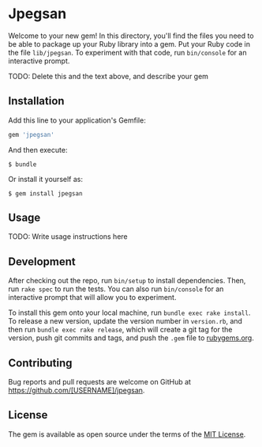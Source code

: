 # Jpegsan

Welcome to your new gem! In this directory, you'll find the files you need to be able to package up your Ruby library into a gem. Put your Ruby code in the file `lib/jpegsan`. To experiment with that code, run `bin/console` for an interactive prompt.

TODO: Delete this and the text above, and describe your gem

## Installation

Add this line to your application's Gemfile:

```ruby
gem 'jpegsan'
```

And then execute:

    $ bundle

Or install it yourself as:

    $ gem install jpegsan

## Usage

TODO: Write usage instructions here

## Development

After checking out the repo, run `bin/setup` to install dependencies. Then, run `rake spec` to run the tests. You can also run `bin/console` for an interactive prompt that will allow you to experiment.

To install this gem onto your local machine, run `bundle exec rake install`. To release a new version, update the version number in `version.rb`, and then run `bundle exec rake release`, which will create a git tag for the version, push git commits and tags, and push the `.gem` file to [rubygems.org](https://rubygems.org).

## Contributing

Bug reports and pull requests are welcome on GitHub at https://github.com/[USERNAME]/jpegsan.

## License

The gem is available as open source under the terms of the [MIT License](https://opensource.org/licenses/MIT).

